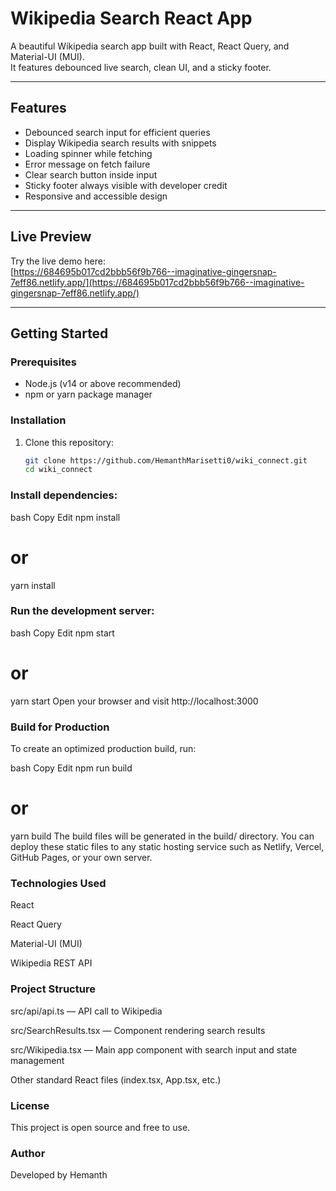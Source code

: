 # Wikipedia Search React App

A beautiful Wikipedia search app built with React, React Query, and Material-UI (MUI).  
It features debounced live search, clean UI, and a sticky footer.

---

## Features

- Debounced search input for efficient queries  
- Display Wikipedia search results with snippets  
- Loading spinner while fetching  
- Error message on fetch failure  
- Clear search button inside input  
- Sticky footer always visible with developer credit  
- Responsive and accessible design

---

## Live Preview

Try the live demo here:  
[https://684695b017cd2bbb56f9b766--imaginative-gingersnap-7eff86.netlify.app/](https://684695b017cd2bbb56f9b766--imaginative-gingersnap-7eff86.netlify.app/)

---

## Getting Started

### Prerequisites

- Node.js (v14 or above recommended)  
- npm or yarn package manager

### Installation

1. Clone this repository:

   ```bash
   git clone https://github.com/HemanthMarisetti0/wiki_connect.git
   cd wiki_connect

### Install dependencies:

bash
Copy
Edit
npm install
# or
yarn install

### Run the development server:

bash
Copy
Edit
npm start
# or
yarn start
Open your browser and visit http://localhost:3000

### Build for Production
To create an optimized production build, run:

bash
Copy
Edit
npm run build
# or
yarn build
The build files will be generated in the build/ directory. You can deploy these static files to any static hosting service such as Netlify, Vercel, GitHub Pages, or your own server.

### Technologies Used
React

React Query

Material-UI (MUI)

Wikipedia REST API

### Project Structure
src/api/api.ts — API call to Wikipedia

src/SearchResults.tsx — Component rendering search results

src/Wikipedia.tsx — Main app component with search input and state management

Other standard React files (index.tsx, App.tsx, etc.)

### License
This project is open source and free to use.

### Author
Developed by Hemanth


   
